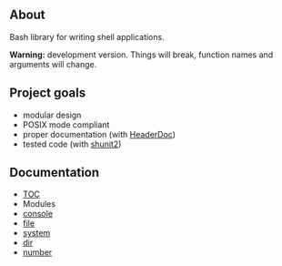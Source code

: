 ## About

Bash library for writing shell applications.

**Warning:** development version. Things will break, function names and arguments will change.

## Project goals

 * modular design
 * POSIX mode compliant
 * proper documentation (with [HeaderDoc](https://developer.apple.com/library/mac/documentation/DeveloperTools/Conceptual/HeaderDoc/intro/intro.html))
 * tested code (with [shunit2](https://code.google.com/p/shunit2/))

## Documentation

 * [TOC](http://saltwaterc.github.io/lib.bash/)
 * Modules
  * [console](http://saltwaterc.github.io/lib.bash/console_sh/)
  * [file](http://saltwaterc.github.io/lib.bash/file_sh/)
  * [system](http://saltwaterc.github.io/lib.bash/system_sh/)
  * [dir](http://saltwaterc.github.io/lib.bash/dir_sh/)
  * [number](http://saltwaterc.github.io/lib.bash/number_sh/)
